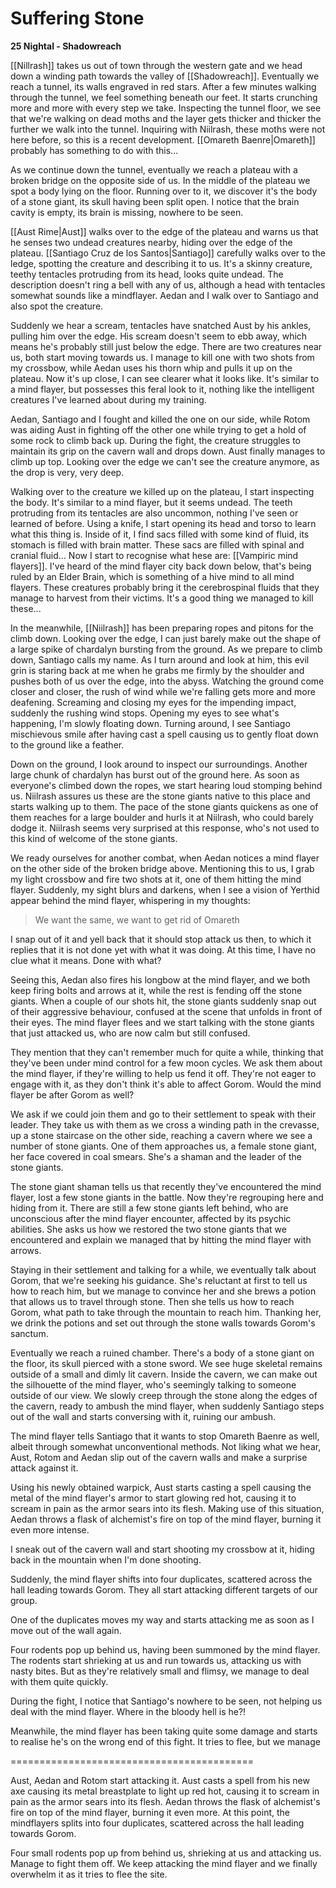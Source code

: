 # Suffering Stone

**25 Nightal - Shadowreach**

[[Nillrash]] takes us out of town through the western gate and we head down a winding path towards the valley of [[Shadowreach]]. Eventually we reach a tunnel, its walls engraved in red stars. After a few minutes walking through the tunnel, we feel something beneath our feet. It starts crunching more and more with every step we take. Inspecting the tunnel floor, we see that we're walking on dead moths and the layer gets thicker and thicker the further we walk into the tunnel. Inquiring with Niilrash, these moths were not here before, so this is a recent development. [[Omareth Baenre|Omareth]] probably has something to do with this...

As we continue down the tunnel, eventually we reach a plateau with a broken bridge on the opposite side of us. In the middle of the plateau we spot a body lying on the floor. Running over to it, we discover it's the body of a stone giant, its skull having been split open. I notice that the brain cavity is empty, its brain is missing, nowhere to be seen. 

[[Aust Rime|Aust]] walks over to the edge of the plateau and warns us that he senses two undead creatures nearby, hiding over the edge of the plateau. [[Santiago Cruz de los Santos|Santiago]] carefully walks over to the ledge, spotting the creature and describing it to us. It's a skinny creature, teethy tentacles protruding from its head, looks quite undead. The description doesn't ring a bell with any of us, although a head with tentacles somewhat sounds like a mindflayer. Aedan and I walk over to Santiago and also spot the creature.

Suddenly we hear a scream, tentacles have snatched Aust by his ankles, pulling him over the edge. His scream doesn't seem to ebb away, which means he's probably still just below the edge. There are two creatures near us, both start moving towards us. I manage to kill one with two shots from my crossbow, while Aedan uses his thorn whip and pulls it up on the plateau. Now it's up close, I can see clearer what it looks like. It's similar to a mind flayer, but possesses this feral look to it, nothing like the intelligent creatures I've learned about during my training.

Aedan, Santiago and I fought and killed the one on our side, while Rotom was aiding Aust in fighting off the other one while trying to get a hold of some rock to climb back up. During the fight, the creature struggles to maintain its grip on the cavern wall and drops down. Aust finally manages to climb up top. Looking over the edge we can't see the creature anymore, as the drop is very, very deep.

Walking over to the creature we killed up on the plateau, I start inspecting the body. It's similar to a mind flayer, but it seems undead. The teeth protruding from its tentacles are also uncommon, nothing I've seen or learned of before. Using a knife, I start opening its head and torso to learn what this thing is. Inside of it, I find sacs filled with some kind of fluid, its stomach is filled with brain matter. These sacs are filled with spinal and cranial fluid... Now I start to recognise what hese are: [[Vampiric mind flayers]]. I've heard of the mind flayer city back down below, that's being ruled by an Elder Brain, which is something of a hive mind to all mind flayers. These creatures probably bring it the cerebrospinal fluids that they manage to harvest from their victims. It's a good thing we managed to kill these...

In the meanwhile, [[Niilrash]] has been preparing ropes and pitons for the climb down. Looking over the edge, I can just barely make out the shape of a large spike of chardalyn bursting from the ground. As we prepare to climb down, Santiago calls my name. As I turn around and look at him, this evil grin is staring back at me when he grabs me firmly by the shoulder and pushes both of us over the edge, into the abyss. Watching the ground come closer and closer, the rush of wind while we're falling gets more and more deafening. Screaming and closing my eyes for the impending impact, suddenly the rushing wind stops. Opening my eyes to see what's happening, I'm slowly floating down. Turning around, I see Santiago mischievous smile after having cast a spell causing us to gently float down to the ground like a feather.

Down on the ground, I look around to inspect our surroundings. Another large chunk of chardalyn has burst out of the ground here. As soon as everyone's climbed down the ropes, we start hearing loud stomping behind us. Niilrash assures us these are the stone giants native to this place and starts walking up to them. The pace of the stone giants quickens as one of them reaches for a large boulder and hurls it at Niilrash, who could barely dodge it. Niilrash seems very surprised at this response, who's not used to this kind of welcome of the stone giants.

We ready ourselves for another combat, when Aedan notices a mind flayer on the other side of the broken bridge above. Mentioning this to us, I grab my light crossbow and fire two shots at it, one of them hitting the mind flayer. Suddenly, my sight blurs and darkens, when I see a vision of Yerthid appear behind the mind flayer, whispering in my thoughts:

> We want the same, we want to get rid of Omareth

I snap out of it and yell back that it should stop attack us then, to which it replies that it is not done yet with what it was doing. At this time, I have no clue what it means. Done with what?

Seeing this, Aedan also fires his longbow at the mind flayer, and we both keep firing bolts and arrows at it, while the rest is fending off the stone giants. When a couple of our shots hit, the stone giants suddenly snap out of their aggressive behaviour, confused at the scene that unfolds in front of their eyes. The mind flayer flees and we start talking with the stone giants that just attacked us, who are now calm but still confused.

They mention that they can't remember much for quite a while, thinking that they've been under mind control for a few moon cycles. We ask them about the mind flayer, if they're willing to help us fend it off. They're not eager to engage with it, as they don't think it's able to affect Gorom. Would the mind flayer be after Gorom as well?

We ask if we could join them and go to their settlement to speak with their leader. They take us with them as we cross a winding path in the crevasse, up a stone staircase on the other side, reaching a cavern where we see a number of stone giants. One of them approaches us, a female stone giant, her face covered in coal smears. She's a shaman and the leader of the stone giants. 

The stone giant shaman tells us that recently they've encountered the mind flayer, lost a few stone giants in the battle. Now they're regrouping here and hiding from it. There are still a few stone giants left behind, who are unconscious after the mind flayer encounter, affected by its psychic abilities. She asks us how we restored the two stone giants that we encountered and explain we managed that by hitting the mind flayer with arrows.

Staying in their settlement and talking for a while, we eventually talk about Gorom, that we're seeking his guidance. She's reluctant at first to tell us how to reach him, but we manage to convince her and she brews a potion that allows us to travel through stone. Then she tells us how to reach Gorom, what path to take through the mountain to reach him. Thanking her, we drink the potions and set out through the stone walls towards Gorom's sanctum.

Eventually we reach a ruined chamber. There's a body of a stone giant on the floor, its skull pierced with a stone sword. We see huge skeletal remains outside of a small and dimly lit cavern. Inside the cavern, we can make out the silhouette of the mind flayer, who's seemingly talking to someone outside of our view. We slowly creep through the stone along the edges of the cavern, ready to ambush the mind flayer, when suddenly Santiago steps out of the wall and starts conversing with it, ruining our ambush.

The mind flayer tells Santiago that it wants to stop Omareth Baenre as well, albeit through somewhat unconventional methods. Not liking what we hear, Aust, Rotom and Aedan slip out of the cavern walls and make a surprise attack against it.

Using his newly obtained warpick, Aust starts casting a spell causing the metal of the mind flayer's armor to start glowing red hot, causing it to scream in pain as the armor sears into its flesh. Making use of this situation, Aedan throws a flask of alchemist's fire on top of the mind flayer, burning it even more intense.

I sneak out of the cavern wall and start shooting my crossbow at it, hiding back in the mountain when I'm done shooting.

Suddenly, the mind flayer shifts into four duplicates, scattered across the hall leading towards Gorom. They all start attacking different targets of our group.

One of the duplicates moves my way and starts attacking me as soon as I move out of the wall again.

Four rodents pop up behind us, having been summoned by the mind flayer. The rodents start shrieking at us and run towards us, attacking us with nasty bites. But as they're relatively small and flimsy, we manage to deal with them quite quickly.

During the fight, I notice that Santiago's nowhere to be seen, not helping us deal with the mind flayer. Where in the bloody hell is he?!

Meanwhile, the mind flayer has been taking quite some damage and starts to realise he's on the wrong end of this fight. It tries to flee, but we manage

==========================================
   
 
 
 
 
 
 Aust, Aedan and Rotom start attacking it. Aust casts a spell from his new axe causing its metal breastplate to light up red hot, causing it to scream in pain as the armor sears into its flesh. Aedan throws the flask of alchemist's fire on top of the mind flayer, burning it even more. At this point, the mindflayers splits into four duplicates, scattered across the hall leading towards Gorom.
 
 Four small rodents pop up from behind us, shrieking at us and attacking us. Manage to fight them off. We keep attacking the mind flayer and we finally overwhelm it as it tries to flee the site.